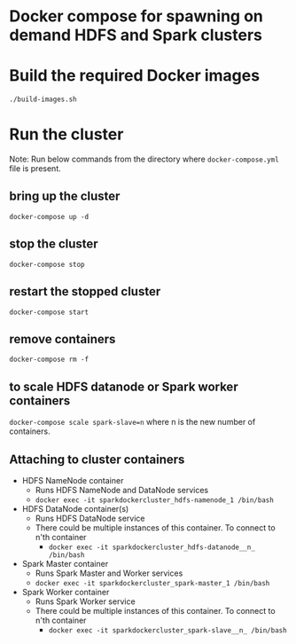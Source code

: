 # Docker compose for spawning on demand HDFS and Spark clusters

# Build the required Docker images
`./build-images.sh`

# Run the cluster
Note: Run below commands from the directory where `docker-compose.yml` file is present.
## bring up the cluster
`docker-compose up -d`
## stop the cluster
`docker-compose stop`
## restart the stopped cluster
`docker-compose start`
## remove containers
`docker-compose rm -f`
## to scale HDFS datanode or Spark worker containers
`docker-compose scale spark-slave=n` where n is the new number of containers.

## Attaching to cluster containers
  - HDFS NameNode container
    * Runs HDFS NameNode and DataNode services
    * `docker exec -it sparkdockercluster_hdfs-namenode_1 /bin/bash`
  - HDFS DataNode container(s)
    * Runs HDFS DataNode service
    * There could be multiple instances of this container. To connect to n'th container
      * `docker exec -it sparkdockercluster_hdfs-datanode__n_ /bin/bash`
  - Spark Master container
    * Runs Spark Master and Worker services
    * `docker exec -it sparkdockercluster_spark-master_1 /bin/bash`
  - Spark Worker container
    * Runs Spark Worker service
    * There could be multiple instances of this container. To connect to n'th container
      * `docker exec -it sparkdockercluster_spark-slave__n_ /bin/bash`
